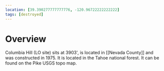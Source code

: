 ```yaml
---
location: [39.390277777777776, -120.96722222222222]
tags: [destroyed]
---
```


# Overview

Columbia Hill (LO site) sits at 3903', is located in [[Nevada County]] and was constructed in 1975. It is located in the Tahoe national forest. It can be found on the Pike USGS topo map.


